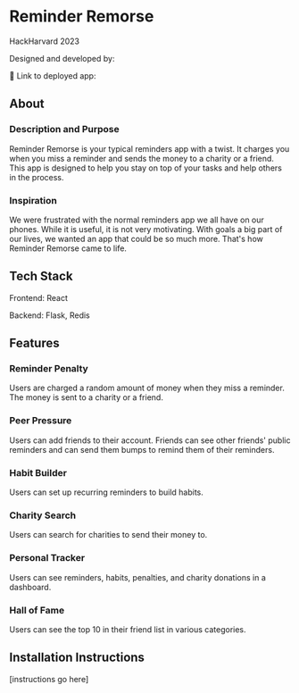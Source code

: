 # Reminder Remorse

HackHarvard 2023

Designed and developed by:

🔗 Link to deployed app:

## About

### Description and Purpose

Reminder Remorse is your typical reminders app with a twist. It charges you when you miss a reminder and sends the money to a charity or a friend. This app is designed to help you stay on top of your tasks and help others in the process.

### Inspiration

We were frustrated with the normal reminders app we all have on our phones. While it is useful, it is not very motivating. With goals a big part of our lives, we wanted an app that could be so much more. That's how Reminder Remorse came to life.

## Tech Stack

Frontend: React

Backend: Flask, Redis

## Features

### Reminder Penalty

Users are charged a random amount of money when they miss a reminder. The money is sent to a charity or a friend.

### Peer Pressure

Users can add friends to their account. Friends can see other friends' public reminders and can send them bumps to remind them of their reminders.

### Habit Builder

Users can set up recurring reminders to build habits.

### Charity Search

Users can search for charities to send their money to.

### Personal Tracker

Users can see reminders, habits, penalties, and charity donations in a dashboard.

### Hall of Fame

Users can see the top 10 in their friend list in various categories.

## Installation Instructions

[instructions go here]
